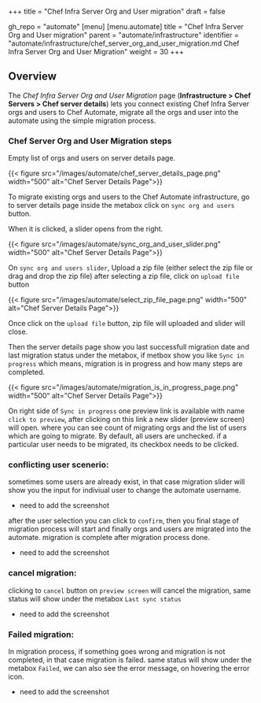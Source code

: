 +++
title = "Chef Infra Server Org and User migration"
draft = false

gh_repo = "automate"
[menu]
  [menu.automate]
    title = "Chef Infra Server Org and User migration"
    parent = "automate/infrastructure"
    identifier = "automate/infrastructure/chef_server_org_and_user_migration.md Chef Infra Server Org and User Migration"
    weight = 30
+++

## Overview

The _Chef Infra Server Org and User Migration_ page (**Infrastructure > Chef Servers > Chef server details**) lets you connect existing Chef Infra Server orgs and users to Chef Automate, migrate all the orgs and user into the automate using the simple migration process.


### Chef Server Org and User Migration steps

Empty list of orgs and users on server details page.

{{< figure src="/images/automate/chef_server_details_page.png" width="500" alt="Chef Server Details Page">}}

To migrate existing orgs and users to the Chef Automate infrastructure, go to server details page inside the metabox click on `sync org and users` button.

When it is clicked, a slider opens from the right.

{{< figure src="/images/automate/sync_org_and_user_slider.png" width="500" alt="Chef Server Details Page">}}

On `sync org and users slider`, Upload a zip file (either select the zip file or drag and drop the zip file)
after selecting a zip file, click on `upload file` button

{{< figure src="/images/automate/select_zip_file_page.png" width="500" alt="Chef Server Details Page">}}

Once click on the `upload file` button, zip file will uploaded and slider will close.

Then the server details page show you last successfull migration date and last migration status under the metabox, if metbox show you like `Sync in progress` which means, migration is in progress and how many steps are completed.

{{< figure src="/images/automate/migration_is_in_progress_page.png" width="500" alt="Chef Server Details Page">}}

On right side of `Sync in progress` one preview link is available with name `click to preview`, after clicking on this link a new slider (preview screen) will open. where you can see count of migrating orgs and the list of users which are going to migrate. By default, all users are unchecked. if a particular user needs to be migrated, its checkbox needs to be clicked.

### conflicting user scenerio:
sometimes some users are already exist, in that case migration slider will show you the input for indiviual user to change the automate username. 

- need to add the screenshot

after the user selection you can click to `confirm`, then you final stage of migration process will start and finally orgs and users are migrated into the automate.
migration is complete after migration process done.

- need to add the screenshot

### cancel migration:
clicking to `cancel` button on `preview screen` will cancel the migration, same status will show under the metabox `Last sync status`

- need to add the screenshot

### Failed migration: 

In migration process, if something goes wrong and migration is not completed, in that case migration is failed. same status will show under the metabox `Failed`, we can also see the error message, on hovering the error icon.

- need to add the screenshot
